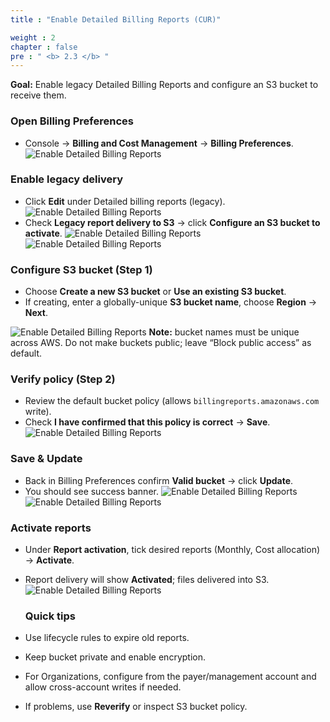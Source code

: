 ```yaml
---
title : "Enable Detailed Billing Reports (CUR)"

weight : 2
chapter : false
pre : " <b> 2.3 </b> "
---
```


**Goal:** Enable legacy Detailed Billing Reports and configure an S3 bucket to receive them.

###  Open Billing Preferences
- Console → **Billing and Cost Management** → **Billing Preferences**.
   ![Enable Detailed Billing Reports](/WORKSHOP-PHAN-TRUC-DUY/images/1/010.png?featherlight=false&width=90pc)
   
###  Enable legacy delivery
- Click **Edit** under Detailed billing reports (legacy).  
![Enable Detailed Billing Reports](/WORKSHOP-PHAN-TRUC-DUY/images/1/011.png?featherlight=false&width=90pc)
- Check **Legacy report delivery to S3** → click **Configure an S3 bucket to activate**.
![Enable Detailed Billing Reports](/WORKSHOP-PHAN-TRUC-DUY/images/1/012.png?featherlight=false&width=90pc)
![Enable Detailed Billing Reports](/WORKSHOP-PHAN-TRUC-DUY/images/1/013.png?featherlight=false&width=90pc)

###  Configure S3 bucket (Step 1)
- Choose **Create a new S3 bucket** or **Use an existing S3 bucket**.  
- If creating, enter a globally-unique **S3 bucket name**, choose **Region** → **Next**.

![Enable Detailed Billing Reports](/WORKSHOP-PHAN-TRUC-DUY/images/1/014.png?featherlight=false&width=90pc)
**Note:** bucket names must be unique across AWS. Do not make buckets public; leave “Block public access” as default.
   
###  Verify policy (Step 2)
- Review the default bucket policy (allows `billingreports.amazonaws.com` write).  
- Check **I have confirmed that this policy is correct** → **Save**.
   ![Enable Detailed Billing Reports](/WORKSHOP-PHAN-TRUC-DUY/images/1/016.png?featherlight=false&width=90pc)

###  Save & Update
- Back in Billing Preferences confirm **Valid bucket** → click **Update**.  
- You should see success banner.
   ![Enable Detailed Billing Reports](/WORKSHOP-PHAN-TRUC-DUY/images/1/017.png?featherlight=false&width=90pc)
   ![Enable Detailed Billing Reports](/WORKSHOP-PHAN-TRUC-DUY/images/1/018.png?featherlight=false&width=90pc)

   
###  Activate reports
- Under **Report activation**, tick desired reports (Monthly, Cost allocation) → **Activate**.  
- Report delivery will show **Activated**; files delivered into S3.
   ![Enable Detailed Billing Reports](/WORKSHOP-PHAN-TRUC-DUY/images/1/020.png?featherlight=false&width=90pc)

   ### Quick tips
- Use lifecycle rules to expire old reports.  
- Keep bucket private and enable encryption.  
- For Organizations, configure from the payer/management account and allow cross-account writes if needed.  
- If problems, use **Reverify** or inspect S3 bucket policy.
